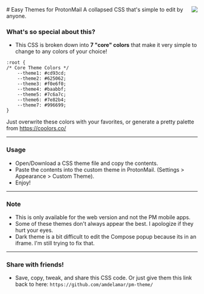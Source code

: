 <img src="https://images.duckduckgo.com/iu/?u=http%3A%2F%2Fcache3.asset-cache.net%2Fxt%2F171555439.jpg%3Fv%3D1%26g%3Dfs1%7C0%7CEPL%7C55%7C439%26s%3D1&f=1" align="right" />
# Easy Themes for ProtonMail
A collapsed CSS that's simple to edit by anyone.

### What's so special about this?

- This CSS is broken down into **7 "core" colors** that make it very simple to change to any colors of your choice!

```
:root {
/* Core Theme Colors */
    --theme1: #cd93cd;
    --theme2: #625062;
    --theme3: #f0e6f0;
    --theme4: #baabbf;
    --theme5: #7c6a7c;
    --theme6: #7e82b4;
    --theme7: #996699;
}
```
Just overwrite these colors with your favorites, or generate a pretty palette from https://coolors.co/

---

### Usage

- Open/Download a CSS theme file and copy the contents.
- Paste the contents into the custom theme in ProtonMail. (Settings > Appearance > Custom Theme).
- Enjoy!

---

### Note

- This is only available for the web version and not the PM mobile apps.
- Some of these themes don't always appear the best. I apologize if they hurt your eyes.
- Dark theme is a bit difficult to edit the Compose popup because its in an iframe. I'm still trying to fix that.

---

### Share with friends!

- Save, copy, tweak, and share this CSS code. 
Or just give them this link back to here: `https://github.com/amdelamar/pm-theme/`
